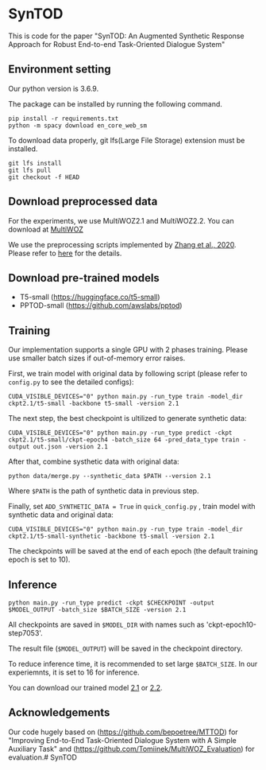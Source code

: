 # SynTOD

This is code for the paper "SynTOD: An Augmented Synthetic Response Approach for Robust End-to-end Task-Oriented Dialogue System"

## Environment setting

Our python version is 3.6.9.

The package can be installed by running the following command.

```
pip install -r requirements.txt
python -m spacy download en_core_web_sm
```

To download data properly, git lfs(Large File Storage) extension must be installed.

```
git lfs install
git lfs pull
git checkout -f HEAD
```

## Download preprocessed data

For the experiments, we use MultiWOZ2.1 and MultiWOZ2.2.
You can download at [MultiWOZ](https://drive.google.com/file/d/1Ht9YJFwVSl7j6YW0XBB9BaR4oMd9Ei0f/view?usp=sharing)

We use the preprocessing scripts implemented by [Zhang et al., 2020](https://arxiv.org/abs/1911.10484). Please refer to [here](https://github.com/thu-spmi/damd-multiwoz/blob/master/data/multi-woz/README.md) for the details.

## Download pre-trained models
- T5-small (https://huggingface.co/t5-small)
- PPTOD-small (https://github.com/awslabs/pptod)
## Training

Our implementation supports a single GPU with 2 phases training. Please use smaller batch sizes if out-of-memory error raises.

First, we train model with original data by following script (please refer to `config.py` to see the detailed configs):
```
CUDA_VISIBLE_DEVICES="0" python main.py -run_type train -model_dir ckpt2.1/t5-small -backbone t5-small -version 2.1
```

The next step, the best checkpoint is ultilized to generate synthetic data:
```
CUDA_VISIBLE_DEVICES="0" python main.py -run_type predict -ckpt ckpt2.1/t5-small/ckpt-epoch4 -batch_size 64 -pred_data_type train -output out.json -version 2.1
```
After that, combine systhetic data with original data: 

```
python data/merge.py --synthetic_data $PATH --version 2.1
```
Where ```$PATH``` is the path of synthetic data in previous step.

Finally, set `ADD_SYNTHETIC_DATA = True` in `quick_config.py`  ,
train model with synthetic data and original data:

```
CUDA_VISIBLE_DEVICES="0" python main.py -run_type train -model_dir ckpt2.1/t5-small-synthetic -backbone t5-small -version 2.1
```

The checkpoints will be saved at the end of each epoch (the default training epoch is set to 10).

## Inference

```
python main.py -run_type predict -ckpt $CHECKPOINT -output $MODEL_OUTPUT -batch_size $BATCH_SIZE -version 2.1
```

All checkpoints are saved in ```$MODEL_DIR``` with names such as 'ckpt-epoch10-step7053'.

The result file (```$MODEL_OUTPUT```) will be saved in the checkpoint directory.

To reduce inference time, it is recommended to set large ```$BATCH_SIZE```. In our experiemnts, it is set to 16 for inference.

You can download our trained model [2.1](https://drive.google.com/file/d/1LRyeIP4mXfHl34SC3sg4MBUz2i0Gb0sa/view?usp=sharing) or [2.2](https://drive.google.com/file/d/1ujZCOh6SCXg8-uGlILUFgrvNMkUbEBeU/view?usp=sharing).

## Acknowledgements
Our code hugely based on (https://github.com/bepoetree/MTTOD) for "Improving End-to-End Task-Oriented Dialogue System with A Simple Auxiliary Task" and
(https://github.com/Tomiinek/MultiWOZ_Evaluation) for evaluation.# SynTOD
